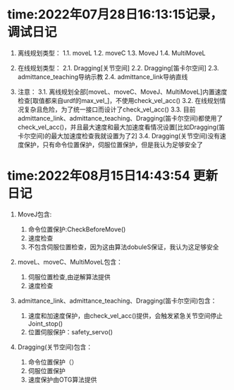# time:2022年07月28日16:13:15记录，调试日记

1. 离线规划类型：
    1.1. moveL
    1.2. moveC
    1.3. MoveJ
    1.4. MultiMoveL

2. 在线规划类型：
    2.1. Dragging[关节空间]
    2.2. Dragging[笛卡尔空间]
    2.3. admittance_teaching导纳示教
    2.4. admittance_link导纳直线

3. 注意：
    3.1. 离线规划全部[moveL、moveC、MoveJ、MultiMoveL]内置速度检查[取值都来自urdf的max_vel_]，不使用check_vel_acc()
    3.2. 在线规划情况复杂且危险，为了统一接口而设计了check_vel_acc()
    3.3. 目前admittance_link、admittance_teaching、Dragging(笛卡尔空间)都使用了check_vel_acc()，并且最大速度和最大加速度看情况设置[比如Dragging(笛卡尔空间)的最大加速度检查我就设置为了2]
    3.4. Dragging(关节空间)没有速度保护，只有命令位置保护，伺服位置保护，但是我认为足够安全了


# time:2022年08月15日14:43:54 更新日记
1. MoveJ包含:
    1. 命令位置保护:CheckBeforeMove()
    2. 速度检查
    3. 不包含伺服位置检查，因为这由算法dobuleS保证，我认为这足够安全

2. moveL、moveC、MultiMoveL包含：
    1. 伺服位置检查,由逆解算法提供
    2. 速度检查

3. admittance_link、admittance_teaching、Dragging(笛卡尔空间)包含：
    1. 速度和加速度保护，由check_vel_acc()提供，会触发紧急关节空间停止Joint_stop()
    2. 位置伺服保护：safety_servo()

4. Dragging(关节空间)包含：
    1. 命令位置保护（）
    2. 伺服位置保护
    3. 速度保护由OTG算法提供








